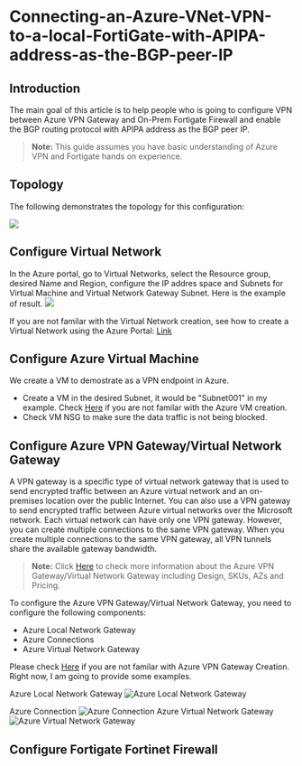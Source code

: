 # Connecting-an-Azure-VNet-VPN-to-a-local-FortiGate-with-APIPA-address-as-the-BGP-peer-IP


## Introduction

The main goal of this article is to help people who is going to configure VPN between Azure VPN Gateway and On-Prem Fortigate Firewall and enable the BGP routing protocol with APIPA address as the BGP peer IP.

>**Note:** This guide assumes you have basic understanding of Azure VPN and Fortigate hands on experience.

## Topology

The following demonstrates the topology for this configuration:

![](.image/2021-01-30-14-28-57.png)

## Configure Virtual Network

In the Azure portal, go to Virtual Networks, select the Resource group, desired Name and Region, configure the IP addres space and Subnets for Virtual Machine and Virtual Network Gateway Subnet. Here is the example of result.
![](.image/2021-01-30-14-52-19.png)

If you are not familar with the Virtual Network creation, see how to create a Virtual Network using the Azure Portal: [Link](https://docs.microsoft.com/en-us/azure/virtual-network/quick-create-portal)

## Configure Azure Virtual Machine

We create a VM to demostrate as a VPN endpoint in Azure.
  - Create a VM in the desired Subnet, it would be "Subnet001" in my example. Check [Here](https://docs.microsoft.com/en-us/azure/virtual-network/quick-create-portal) if you are not familar with the Azure VM creation.
  - Check VM NSG to make sure the data traffic is not being blocked.

## Configure Azure VPN Gateway/Virtual Network Gateway

A VPN gateway is a specific type of virtual network gateway that is used to send encrypted traffic between an Azure virtual network and an on-premises location over the public Internet. You can also use a VPN gateway to send encrypted traffic between Azure virtual networks over the Microsoft network. Each virtual network can have only one VPN gateway. However, you can create multiple connections to the same VPN gateway. When you create multiple connections to the same VPN gateway, all VPN tunnels share the available gateway bandwidth.

>**Note:** Click [Here](https://docs.microsoft.com/en-us/azure/vpn-gateway/vpn-gateway-about-vpngateways) to check more information about the Azure VPN Gateway/Virtual Network Gateway including Design, SKUs, AZs and Pricing.

To configure the Azure VPN Gateway/Virtual Network Gateway, you need to configure the following components:

  - Azure Local Network Gateway
  - Azure Connections
  - Azure Virtual Network Gateway

Please check [Here](https://docs.microsoft.com/en-us/azure/vpn-gateway/tutorial-site-to-site-portal) if you are not familar with Azure VPN Gateway Creation. Right now, I am going to provide some examples.

Azure Local Network Gateway
![Azure Local Network Gateway](.image/2021-01-30-15-56-44.png)

 Azure Connection
![Azure Connection](.image/2021-01-30-16-03-46.png)
Azure Virtual Network Gateway
![Azure Virtual Network Gateway](.image/2021-01-30-16-04-12.png)

## Configure Fortigate Fortinet Firewall
